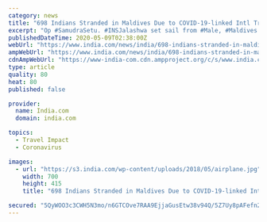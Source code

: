 ```yaml
---
category: news
title: "698 Indians Stranded in Maldives Due to COVID-19-linked Intl Travel Restrictions Evacuated"
excerpt: "Op #SamudraSetu. #INSJalashwa set sail from #Male, #Maldives tonight bringing back 698 of our citizens, the spokesperson of the Indian Navy tweeted."
publishedDateTime: 2020-05-09T02:38:00Z
webUrl: "https://www.india.com/news/india/698-indians-stranded-in-maldives-due-to-covid-19-linked-intl-travel-restrictions-evacuated-4023825/"
ampWebUrl: "https://www.india.com/news/india/698-indians-stranded-in-maldives-due-to-covid-19-linked-intl-travel-restrictions-evacuated-4023825/amp/"
cdnAmpWebUrl: "https://www-india-com.cdn.ampproject.org/c/s/www.india.com/news/india/698-indians-stranded-in-maldives-due-to-covid-19-linked-intl-travel-restrictions-evacuated-4023825/amp/"
type: article
quality: 80
heat: 80
published: false

provider:
  name: India.com
  domain: india.com

topics:
  - Travel Impact
  - Coronavirus

images:
  - url: "https://s3.india.com/wp-content/uploads/2018/05/airplane.jpg"
    width: 700
    height: 415
    title: "698 Indians Stranded in Maldives Due to COVID-19-linked Intl Travel Restrictions Evacuated"

secured: "5QyWOO3c3CWH5N3mo/n6GTCOve7RAA9EjjaGusEtw38v94Q/5Z7Uy8pAFefn2J/15RmaCIJb27wo22nvncTgUdumguO7Qv2FCOP1RD8s3fg3iiRGvpmnkieBqwidpb0inuJ2+1s5B1o7jniGVfGYUWdrKJgpqed3btFlwU8G/KH/TfYe/jIt1Zqj43yN/Jb4tgeLkuK/87jGQACnbDA+4aD8fJYUI6UzQfeBniCbiCRJmYgqAoAQlGlRy4dScTkdG4eegcY1e1po7RbhVQFr8JKPKTL3NqfgAeE7enkVrUowG0faEgvODi0S5YTFyXJi0EBJlMCHRZmuBX2M9vQtLdb+9cg/GwZtBlWwkOwGViGGMfemrg4uRfWPuKHg9nhyvstLznHsRs1nAyi6fYVV+R2VC1A0o3RGi5fmEPgvxLpUSyoU8zxlIpUzSa2WD5Z1SS0m1Kgvb3QYChGqFeGfmogkPzaZcgboo4Y7BVJuqa0=;K0vhUklj2XihntCfZbONFg=="
---
```



